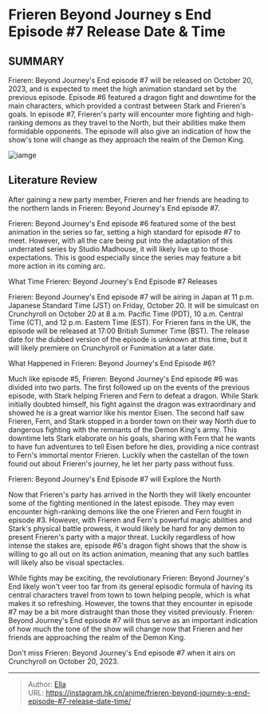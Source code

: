# Frieren Beyond Journey s End Episode #7 Release Date &amp; Time


## SUMMARY 



  Frieren: Beyond Journey&#39;s End episode #7 will be released on October 20, 2023, and is expected to meet the high animation standard set by the previous episode.   Episode #6 featured a dragon fight and downtime for the main characters, which provided a contrast between Stark and Frieren&#39;s goals.   In episode #7, Frieren&#39;s party will encounter more fighting and high-ranking demons as they travel to the North, but their abilities make them formidable opponents. The episode will also give an indication of how the show&#39;s tone will change as they approach the realm of the Demon King.  

![iamge](https://static1.srcdn.com/wordpress/wp-content/uploads/2023/10/stark-in-frieren.jpg)

## Literature Review

After gaining a new party member, Frieren and her friends are heading to the northern lands in Frieren: Beyond Journey&#39;s End episode #7.




Frieren: Beyond Journey&#39;s End episode #6 featured some of the best animation in the series so far, setting a high standard for episode #7 to meet. However, with all the care being put into the adaptation of this underrated series by Studio Madhouse, it will likely live up to those expectations. This is good especially since the series may feature a bit more action in its coming arc.





 What Time Frieren: Beyond Journey&#39;s End Episode #7 Releases 
          

Frieren: Beyond Journey&#39;s End episode #7 will be airing in Japan at 11 p.m. Japanese Standard Time (JST) on Friday, October 20. It will be simulcast on Crunchyroll on October 20 at 8 a.m. Pacific Time (PDT), 10 a.m. Central Time (CT), and 12 p.m. Eastern Time (EST). For Frieren fans in the UK, the episode will be released at 17:00 British Summer Time (BST). The release date for the dubbed version of the episode is unknown at this time, but it will likely premiere on Crunchyroll or Funimation at a later date.



 What Happened in Frieren: Beyond Journey&#39;s End Episode #6? 
          

Much like episode #5, Frieren: Beyond Journey&#39;s End episode #6 was divided into two parts. The first followed up on the events of the previous episode, with Stark helping Frieren and Fern to defeat a dragon. While Stark initially doubted himself, his fight against the dragon was extraordinary and showed he is a great warrior like his mentor Eisen. The second half saw Frieren, Fern, and Stark stopped in a border town on their way North due to dangerous fighting with the remnants of the Demon King&#39;s army. This downtime lets Stark elaborate on his goals, sharing with Fern that he wants to have fun adventures to tell Eisen before he dies, providing a nice contrast to Fern&#39;s immortal mentor Frieren. Luckily when the castellan of the town found out about Frieren&#39;s journey, he let her party pass without fuss.






 Frieren: Beyond Journey&#39;s End Episode #7 will Explore the North 
          

Now that Frieren&#39;s party has arrived in the North they will likely encounter some of the fighting mentioned in the latest episode. They may even encounter high-ranking demons like the one Frieren and Fern fought in episode #3. However, with Frieren and Fern&#39;s powerful magic abilities and Stark&#39;s physical battle prowess, it would likely be hard for any demon to present Frieren&#39;s party with a major threat. Luckily regardless of how intense the stakes are, episode #6&#39;s dragon fight shows that the show is willing to go all out on its action animation, meaning that any such battles will likely also be visual spectacles.

While fights may be exciting, the revolutionary Frieren: Beyond Journey&#39;s End likely won&#39;t veer too far from its general episodic formula of having its central characters travel from town to town helping people, which is what makes it so refreshing. However, the towns that they encounter in episode #7 may be a bit more distraught than those they visited previously. Frieren: Beyond Journey&#39;s End episode #7 will thus serve as an important indication of how much the tone of the show will change now that Frieren and her friends are approaching the realm of the Demon King.




Don&#39;t miss Frieren: Beyond Journey&#39;s End episode #7 when it airs on Crunchyroll on October 20, 2023.



---

> Author: [Ella](https://instagram.hk.cn/)  
> URL: https://instagram.hk.cn/anime/frieren-beyond-journey-s-end-episode-#7-release-date-time/  

